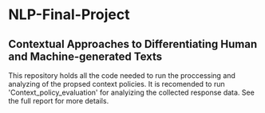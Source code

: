 # NLP-Final-Project

## Contextual Approaches to Differentiating Human and Machine-generated Texts

This repository holds all the code needed to run the proccessing and analyzing of the propsed context policies.
It is recomended to run 'Context_policy_evaluation' for analyizing the collected response data.
See the full report for more details.
